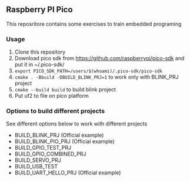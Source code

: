 ## Raspberry PI Pico
This reposritore contains some exercises to train embedded programing 
### Usage
1. Clone this repository
2. Download pico sdk from https://github.com/raspberrypi/pico-sdk and put it in ~/.pico-sdk/
3. ```export PICO_SDK_PATH=/users/$(whoami)/.pico-sdk/pico-sdk```
4. ```cmake . -Bbuild -DBUILD_BLINK_PRJ=1``` to work only with BLINK_PRJ project
5. ```cmake --build build``` to build blink project
6. Put uf2 to file on pico platform
### Options to build different projects
See different options below to work with different projects
- BUILD_BLINK_PRJ (Official example)
- BUILD_BLINK_PIO_PRJ (Official example)
- BUILD_GPIO_TEST_PRJ
- BUILD_GPIO_COMBINED_PRJ
- BUILD_SERVO_PRJ
- BUILD_USB_TEST
- BUILD_UART_HELLO_PRJ (Official example)